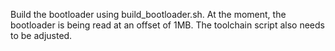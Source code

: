  Build the bootloader using build_bootloader.sh. At the moment, the bootloader
 is being read at an offset of 1MB. The toolchain script also needs to be
 adjusted.
